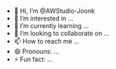 - 👋 Hi, I’m @AWStudio-Joonk
- 👀 I’m interested in ...
- 🌱 I’m currently learning ...
- 💞️ I’m looking to collaborate on ...
- 📫 How to reach me ...
- 😄 Pronouns: ...
- ⚡ Fun fact: ...

<!---
AWStudio-Joonk/AWStudio-Joonk is a ✨ special ✨ repository because its `README.md` (this file) appears on your GitHub profile.
You can click the Preview link to take a look at your changes.
--->
